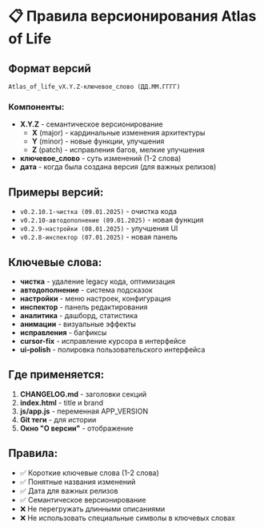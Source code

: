 # 📋 Правила версионирования Atlas of Life

## Формат версий
```
Atlas_of_life_vX.Y.Z-ключевое_слово (ДД.ММ.ГГГГ)
```

### Компоненты:
- **X.Y.Z** - семантическое версионирование
  - **X** (major) - кардинальные изменения архитектуры
  - **Y** (minor) - новые функции, улучшения
  - **Z** (patch) - исправления багов, мелкие улучшения
- **ключевое_слово** - суть изменений (1-2 слова)
- **дата** - когда была создана версия (для важных релизов)

## Примеры версий:
- `v0.2.10.1-чистка (09.01.2025)` - очистка кода
- `v0.2.10-автодополнение (09.01.2025)` - новая функция
- `v0.2.9-настройки (08.01.2025)` - улучшения UI
- `v0.2.8-инспектор (07.01.2025)` - новая панель

## Ключевые слова:
- **чистка** - удаление legacy кода, оптимизация
- **автодополнение** - система подсказок
- **настройки** - меню настроек, конфигурация
- **инспектор** - панель редактирования
- **аналитика** - дашборд, статистика
- **анимации** - визуальные эффекты
- **исправления** - багфиксы
- **cursor-fix** - исправление курсора в интерфейсе
- **ui-polish** - полировка пользовательского интерфейса

## Где применяется:
1. **CHANGELOG.md** - заголовки секций
2. **index.html** - title и brand
3. **js/app.js** - переменная APP_VERSION
4. **Git теги** - для истории
5. **Окно "О версии"** - отображение

## Правила:
- ✅ Короткие ключевые слова (1-2 слова)
- ✅ Понятные названия изменений
- ✅ Дата для важных релизов
- ✅ Семантическое версионирование
- ❌ Не перегружать длинными описаниями
- ❌ Не использовать специальные символы в ключевых словах
